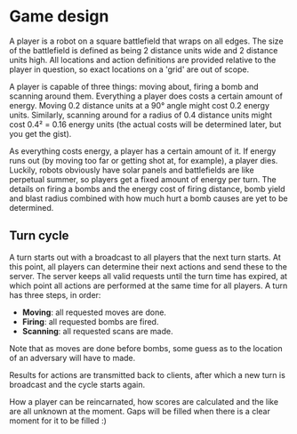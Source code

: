 Game design
===========

A player is a robot on a square battlefield that wraps on all edges.
The size of the battlefield is defined as being 2 distance units wide and 2 distance units high.
All locations and action definitions are provided relative to the player in question, so exact locations on a 'grid' are out of scope.

A player is capable of three things: moving about, firing a bomb and scanning around them.
Everything a player does costs a certain amount of energy.
Moving 0.2 distance units at a 90° angle might cost 0.2 energy units.
Similarly, scanning around for a radius of 0.4 distance units might cost 0.4² = 0.16 energy units (the actual costs will be determined later, but you get the gist).

As everything costs energy, a player has a certain amount of it.
If energy runs out (by moving too far or getting shot at, for example), a player dies.
Luckily, robots obviously have solar panels and battlefields are like perpetual summer, so players get a fixed amount of energy per turn.
The details on firing a bombs and the energy cost of firing distance, bomb yield and blast radius combined with how much hurt a bomb causes are yet to be determined.

Turn cycle
----------
A turn starts out with a broadcast to all players that the next turn starts.
At this point, all players can determine their next actions and send these to the server.
The server keeps all valid requests until the turn time has expired, at which point all actions are performed at the same time for all players.
A turn has three steps, in order:

 - **Moving**: all requested moves are done.
 - **Firing**: all requested bombs are fired.
 - **Scanning**: all requested scans are made.

Note that as moves are done before bombs, some guess as to the location of an adversary will have to made.

Results for actions are transmitted back to clients, after which a new turn is broadcast and the cycle starts again.

How a player can be reincarnated, how scores are calculated and the like are all unknown at the moment.
Gaps will be filled when there is a clear moment for it to be filled :)
